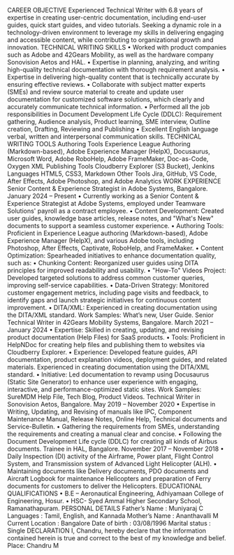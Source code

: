 




CAREER OBJECTIVE
Experienced Technical Writer with 6.8 years of expertise in creating user-centric documentation, including end-user guides, quick start guides, and video tutorials. Seeking a dynamic role in a technology-driven environment to leverage my skills in delivering engaging and accessible content, while contributing to organizational growth and innovation.
TECHNICAL WRITING SKILLS 
•	Worked with product companies such as Adobe and 42Gears Mobility, as well as the hardware company Sonovision Aetos and HAL.
•	Expertise in planning, analyzing, and writing high-quality technical documentation with thorough requirement analysis. 
•	Expertise in delivering high-quality content that is technically accurate by ensuring effective reviews. 
•	Collaborate with subject matter experts (SMEs) and review source material to create and update user documentation for customized software solutions, which clearly and accurately communicate technical information.
•	Performed all the job responsibilities in Document Development Life Cycle (DDLC): Requirement gathering, Audience analysis, Product learning, SME interview, Outline creation, Drafting, Reviewing and Publishing
•	Excellent English language verbal, written and interpersonal communication skills.
TECHNICAL WRITING TOOLS	
Authoring Tools	Experience League Authoring (Markdown-based), Adobe Experience Manager (HelpX), Docusaurus, Microsoft Word, Adobe RoboHelp, Adobe FrameMaker, Doc-as-Code, Oxygen XML
Publishing Tools	Cloudberry Explorer (S3 Bucket), Jenkins
Languages	HTML5, CSS3, Markdown
Other Tools	Jira, GitHub, VS Code, After Effects, Adobe Photoshop, and Adobe Analytics
WORK EXPERIENCE 
Senior Content & Experience Strategist in Adobe Systems, Bangalore.       January 2024 – Present
•	Currently working as a Senior Content & Experience Strategist at Adobe Systems, employed under Teamware Solutions' payroll as a contract employee.
•	Content Development: Created user guides, knowledge base articles, release notes, and "What's New" documents to support a seamless customer experience.
•	Authoring Tools: Proficient in Experience League authoring (Markdown-based), Adobe Experience Manager (HelpX), and various Adobe tools, including Photoshop, After Effects, Captivate, RoboHelp, and FrameMaker.
•	Content Optimization: Spearheaded initiatives to enhance documentation quality, such as:
•	Chunking Content: Reorganized user guides using DITA principles for improved readability and usability. 
•	"How-To" Videos Project: Developed targeted solutions to address common customer queries, improving self-service capabilities.
•	Data-Driven Strategy: Monitored customer engagement metrics, including page visits and feedback, to identify gaps and launch strategic initiatives for continuous content improvement.
•	DITA/XML: Experienced in creating documentation using the DITA/XML standard.
Work Samples: What’s new, User Guide.
Senior Technical Writer in 42Gears Mobility Systems, Bangalore.       March 2021 – January 2024
•	Expertise: Skilled in creating, updating, and revising product documentation (Help Files) for SaaS products.
•	Tools: Proficient in HelpNDoc for creating help files and publishing them to websites via Cloudberry Explorer.
•	Experience: Developed feature guides, API documentation, product explanation videos, deployment guides, and related materials. Experienced in creating documentation using the DITA/XML standard.
•	Initiative: Led documentation to revamp using Docusaurus (Static Site Generator) to enhance user experience with engaging, interactive, and performance-optimized static sites.
Work Samples: SureMDM Help File, Tech Blog, Product Videos.
Technical Writer in Sonovision Aetos, Bangalore.                              May 2019 – November 2020 
•	Expertise in Writing, Updating, and Revising of manuals like IPC, Component Maintenance Manual, Release Notes, Online Help, Technical documents and Service-Bulletin.
•	Gathering the requirements from SMEs, understanding the requirements and creating a manual clear and concise. 
•	Following the Document Development Life cycle (DDLC) for creating all kinds of Airbus documents. 
Trainee in HAL, Bangalore. 					      November 2017 – November 2018
•	Daily Inspection (DI) activity of the Airframe, Power plant, Flight Control System, and Transmission system of Advanced Light Helicopter (ALH).
•	Maintaining documents like Delivery documents, PDO documents and Aircraft Logbook for maintenance Helicopters and preparation of Ferry documents for customers to deliver the Helicopters. 
EDUCATIONAL QUALIFICATIONS 
•	B.E – Aeronautical Engineering, Adhiyamaan College of Engineering, Hosur.
•	HSC- Syed Ammal Higher Secondary School, Ramanathapuram.
PERSONAL DETAILS
Father’s Name 	: Muniyaraj C 	Languages 	: Tamil, English, and Kannada
Mother’s Name	: Ananthavalli M	Current Location	: Bangalore
Date of birth 	: 03/08/1996 	Marital status  	: Single 
DECLARATION
I, Chandru, hereby declare that the information contained herein is true and correct to the best of my knowledge and belief. 
Place: 										Chandru M

